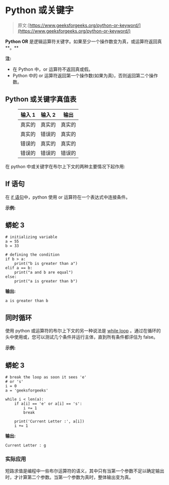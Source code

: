 # Python 或关键字

> 原文:[https://www.geeksforgeeks.org/python-or-keyword/](https://www.geeksforgeeks.org/python-or-keyword/)

**Python OR** 是逻辑运算符关键字。如果至少一个操作数变为真，或运算符返回真**。**

**注:**

*   在 Python 中，or 运算符不返回真或假。
*   Python 中的 or 运算符返回第一个操作数(如果为真)，否则返回第二个操作数。

## Python 或关键字真值表

<figure class="table">

| **输入 1** | **输入 2** | **输出** |
| --- | --- | --- |
| 真实的 | 真实的 | 真实的 |
| 真实的 | 错误的 | 真实的 |
| 错误的 | 真实的 | 真实的 |
| 错误的 | 错误的 | 错误的 |

</figure>

在 python 中或关键字在布尔上下文的两种主要情况下起作用:

## **If 语句**

在 [if 语句](https://www.geeksforgeeks.org/python-if-else/)中，python 使用 or 运算符在一个表达式中连接条件。

**示例:**

## 蟒蛇 3

```
# initializing variable
a = 55
b = 33

# defining the condition
if b > a:
    print("b is greater than a")
elif a == b:
    print("a and b are equal")
else:
    print("a is greater than b")
```

**输出:**

```
a is greater than b
```

## **同时循环**

使用 python 或运算符的布尔上下文的另一种说法是 [while loop](https://www.geeksforgeeks.org/python-while-loop/) 。通过在循环的头中使用或，您可以测试几个条件并运行主体，直到所有条件都评估为 false。

**示例:**

## 蟒蛇 3

```
# break the loop as soon it sees 'e'
# or 's'
i = 0
a = 'geeksforgeeks'

while i < len(a):
    if a[i] == 'e' or a[i] == 's':
        i += 1
        break

    print('Current Letter :', a[i])
    i += 1
```

**输出:**

```
Current Letter : g
```

### **实际应用**

短路求值是编程中一些布尔运算符的语义，其中只有当第一个参数不足以确定输出时，才计算第二个参数。当第一个参数为真时，整体输出变为真。
